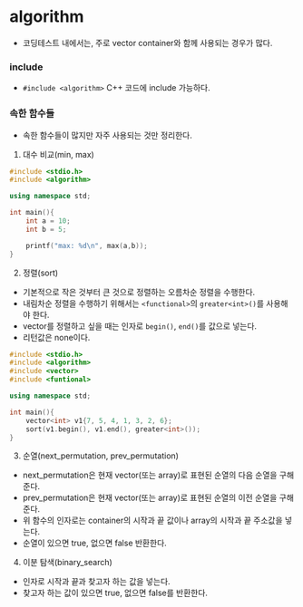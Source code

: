 # algorithm
- 코딩테스트 내에서는, 주로 vector container와 함께 사용되는 경우가 많다.

### include
- `#include <algorithm>` C++ 코드에 include 가능하다.

### 속한 함수들
- 속한 함수들이 많지만 자주 사용되는 것만 정리한다.

1. 대수 비교(min, max)
```cpp
#include <stdio.h>
#include <algorithm>

using namespace std;

int main(){
    int a = 10;
    int b = 5;

    printf("max: %d\n", max(a,b));
}
```
2. 정렬(sort)
- 기본적으로 작은 것부터 큰 것으로 정렬하는 오름차순 정렬을 수행한다.
- 내림차순 정렬을 수행하기 위해서는 `<functional>`의 `greater<int>()`를 사용해야 한다.
- vector를 정렬하고 싶을 때는 인자로 `begin()`, `end()`를 값으로 넣는다.
- 리턴값은 none이다.
```cpp
#include <stdio.h>
#include <algorithm>
#include <vector>
#include <funtional>

using namespace std;

int main(){
    vector<int> v1{7, 5, 4, 1, 3, 2, 6};
    sort(v1.begin(), v1.end(), greater<int>());
}
```

3. 순열(next_permutation, prev_permutation)
- next_permutation은 현재 vector(또는 array)로 표현된 순열의 다음 순열을 구해준다.
- prev_permutation은 현재 vector(또는 array)로 표현된 순열의 이전 순열을 구해준다.
- 위 함수의 인자로는 container의 시작과 끝 값이나 array의 시작과 끝 주소값을 넣는다.
- 순열이 있으면 true, 없으면 false 반환한다.

4. 이분 탐색(binary_search)
- 인자로 시작과 끝과 찾고자 하는 값을 넣는다.
- 찾고자 하는 값이 있으면 true, 없으면 false를 반환한다.

